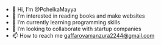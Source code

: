- 👋 Hi, I’m @PchelkaMayya
- 👀 I’m interested in reading books and make websites
- 🌱 I’m currently learning programming skills
- 💞️ I’m looking to collaborate with startup companies
- 📫 How to reach me gaffarovamanzura2244@gmail.com

<!---
PchelkaMayya/PchelkaMayya is a ✨ special ✨ repository because its `README.md` (this file) appears on your GitHub profile.
You can click the Preview link to take a look at your changes.
--->
